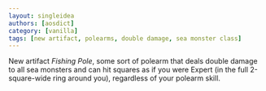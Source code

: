```yaml
---
layout: singleidea
authors: [aosdict]
category: [vanilla]
tags: [new artifact, polearms, double damage, sea monster class]
---
```

New artifact *Fishing Pole*, some sort of polearm that deals double damage to all sea monsters and can hit squares as if you were Expert (in the full 2-square-wide ring around you), regardless of your polearm skill.
